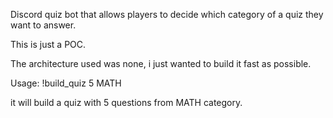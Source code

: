 Discord quiz bot that allows players to decide which category of a quiz they want to answer.

This is just a POC.

The architecture used was none, i just wanted to build it fast as possible.


Usage:
!build_quiz 5 MATH

it will build a quiz with 5 questions from MATH category.
